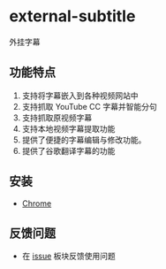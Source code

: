 # external-subtitle
外挂字幕

## 功能特点
1. 支持将字幕嵌入到各种视频网站中
2. 支持抓取 YouTube CC 字幕并智能分句
3. 支持抓取原视频字幕
4. 支持本地视频字幕提取功能
5. 提供了便捷的字幕编辑与修改功能。
6. 提供了谷歌翻译字幕的功能

## 安装

- [Chrome](https://chromewebstore.google.com/detail/external-subtitle/peiaajeeocehgpbdbljhjenlikfkokdm?hl=zh-CN&utm_source=ext_sidebar)

## 反馈问题
- 在 [issue](https://github.com/keyboard3/external-subtitle/issues) 板块反馈使用问题